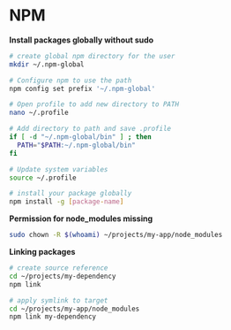 # NPM

**Install packages globally without sudo**

```bash
# create global npm directory for the user
mkdir ~/.npm-global

# Configure npm to use the path
npm config set prefix '~/.npm-global'

# Open profile to add new directory to PATH
nano ~/.profile

# Add directory to path and save .profile
if [ -d "~/.npm-global/bin" ] ; then
  PATH="$PATH:~/.npm-global/bin"
fi

# Update system variables
source ~/.profile

# install your package globally
npm install -g [package-name]
```



**Permission for node_modules missing**

```bash
sudo chown -R $(whoami) ~/projects/my-app/node_modules
```



**Linking packages**

```bash
# create source reference
cd ~/projects/my-dependency
npm link

# apply symlink to target
cd ~/projects/my-app/node_modules
npm link my-dependency
```

